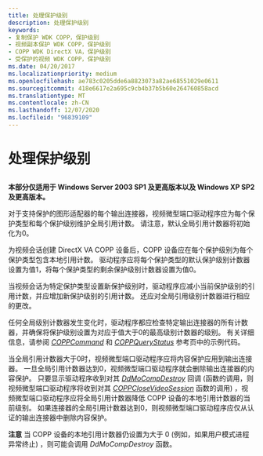 ```yaml
---
title: 处理保护级别
description: 处理保护级别
keywords:
- 复制保护 WDK COPP，保护级别
- 视频副本保护 WDK COPP，保护级别
- COPP WDK DirectX VA，保护级别
- 受保护的视频 WDK COPP，保护级别
ms.date: 04/20/2017
ms.localizationpriority: medium
ms.openlocfilehash: ae783c0205dde6a8823073a82ae68551029e0611
ms.sourcegitcommit: 418e6617e2a695c9cb4b37b5b60e264760858acd
ms.translationtype: MT
ms.contentlocale: zh-CN
ms.lasthandoff: 12/07/2020
ms.locfileid: "96839109"
---
```

# <a name="handling-protection-levels"></a>处理保护级别


## <span id="ddk_handling_protection_levels_gg"></span><span id="DDK_HANDLING_PROTECTION_LEVELS_GG"></span>


**本部分仅适用于 Windows Server 2003 SP1 及更高版本以及 Windows XP SP2 及更高版本。**

对于支持保护的图形适配器的每个输出连接器，视频微型端口驱动程序应为每个保护类型和每个保护级别维护全局引用计数。 请注意，默认全局引用计数器将初始化为0。

为视频会话创建 DirectX VA COPP 设备后，COPP 设备应在每个保护级别为每个保护类型包含本地引用计数。 驱动程序应将每个保护类型的默认保护级别计数器设置为值1，将每个保护类型的剩余保护级别计数器设置为值0。

当视频会话为特定保护类型设置新保护级别时，驱动程序应减小当前保护级别的引用计数，并应增加新保护级别的引用计数。 还应对全局引用级别计数器进行相应的更改。

任何全局级别计数器发生变化时，驱动程序都应检查特定输出连接器的所有计数器，并确保将保护级别设置为对应于值大于0的最高级别计数器的级别。 有关详细信息，请参阅 [*COPPCommand*](./coppcommand.md) 和 [*COPPQueryStatus*](./coppquerystatus.md) 参考页中的示例代码。

当全局引用计数器大于0时，视频微型端口驱动程序应将内容保护应用到输出连接器。 一旦全局引用计数器达到0，视频微型端口驱动程序就会删除输出连接器的内容保护。 只要显示驱动程序收到对其 [*DdMoCompDestroy*](/windows/win32/api/ddrawint/nc-ddrawint-pdd_mocompcb_destroy) 回调 (函数的调用，则视频微型端口驱动程序将收到对其 [*COPPCloseVideoSession*](./coppclosevideosession.md) 函数的调用) ，视频微型端口驱动程序应将全局引用计数器降低 COPP 设备的本地引用计数器的当前级别。 如果连接器的全局引用计数器达到0，则视频微型端口驱动程序应仅从认证的输出连接器中删除内容保护。

**注意**   当 COPP 设备的本地引用计数器仍设置为大于 0 (例如，如果用户模式进程异常终止) ，则可能会调用 *DdMoCompDestroy* 函数。

 

 

